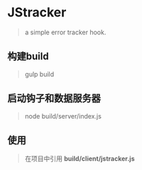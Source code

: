 # JStracker

> a simple error tracker hook.

## 构建build
> gulp build

## 启动钩子和数据服务器
> node build/server/index.js

## 使用
> 在项目中引用 **build/client/jstracker.js**